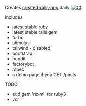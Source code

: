 
Creates [created-rails-app](https://github.com/la-ruby/created-rails-app) daily. [![CI](https://github.com/la-ruby/create-rails-app/actions/workflows/ci.yml/badge.svg)](https://github.com/la-ruby/create-rails-app/actions/workflows/ci.yml)

Includes

- latest stable ruby
- latest stable rails gem
- turbo
- stimulus
- tailwind - disabled
- bootstrap 
- pundit
- factorybot
- rspec
- a demo page if you GET /posts

TODO

- add gem 'rexml' for ruby3
- vcr
